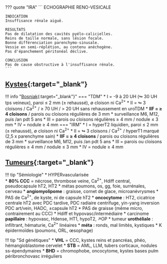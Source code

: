 ??? quote "IRA"
    ```
    ECHOGRAPHIE RENO-VESICALE

    INDICATION
    Insuffisance rénale aiguë.

    RESULTATS
    Pas de dilatation des cavités pyélo-calicielles.
    Reins de taille normale, sans lésion focale.
    Bonne différenciation parenchymo-sinusale.
    Vessie en semi-réplétion, au contenu anéchogène.
    Pas d'épanchement péritonéal déclive.

    CONCLUSION
    Pas de cause obstructive à l'insuffisance rénale.
    ```


## [**Kystes**](https://radiopaedia.org/articles/renal-cyst-1){:target="_blank"}



!!! info "[Bosniak](https://pubs.rsna.org/doi/full/10.1148/radiol.2019182646){:target="_blank"}" 
    === "TDM"
        * I = -9 à 20 UH (↬ 30 UH tps veineux), paroi ≤ 2 mm (± rehaussé), ∅ cloison ni Ca<sup>2+</sup>
        * II = ↬ 3 cloisons / Ca<sup>2+</sup> / ≥ 70 UH / > 20 UH sans rehaussement en uroTDM
        * **IIF = ≥ 4 cloisons** / parois ou cloisons régulières de 3 mm
            * surveillance M6, M12, puis /an pdt 5 ans
        * III = parois ou cloisons régulières ≥ 4 mm / nodule ≤ 3 mm
        * IV = nodule ≥ 4 mm 
    === "IRM"
        * I = hyperT2 liquidien, paroi ≤ 2 mm (± rehaussé), ∅ cloison ni Ca<sup>2+</sup>
        * II = ↬ 3 cloisons / Ca<sup>2+</sup> / hyperT1 marqué (2,5 x parenchyme sain)
        * **IIF = ≥ 4 cloisons** / parois ou cloisons régulières de 3 mm
            * surveillance M6, M12, puis /an pdt 5 ans
        * III = parois ou cloisons régulières ≥ 4 mm / nodule ≤ 3 mm
        * IV = nodule ≥ 4 mm 


## [**Tumeurs**](https://radiopaedia.org/articles/renal-cell-carcinoma-1){:target="_blank"}

!!! tip "Sémiologie"
    * HYPERvascularisée  
        * **80% CCC** = nécrose, thrombose veine, Ca<sup>2+</sup>, Hdiff central, pseudocapsule hT2, HT2
            * métas poumons, os, gg, foie, surrénales, cerveau
        * **angiomyolipome** : graisse, cornet de glace, microanévrysmes
            * PAS de Ca<sup>2+</sup>, de kyste, ni de capsule hT2
        * **oncocytome** : HT2, cicatrice centrale hT2 avec PDC tardive, PDC radiaire centrifuge, yin-yang inversion PDC art/vein, HADC, ±capsule hT2
            * PAS de graisse (même micro, contrairement au CCC)
    * Hdiff et hypovasc/intermédiaire
        * carcinome **papillaire** : hypovasc, Hdense, HT1, hypoT2, ↗OP
        * tumeur **urothéliale** : infiltrant, hématurie, Ca<sup>2+</sup> linéaires
        * **méta** : ronds, mal limités, kystiques
            * K épidermoïdes (poumons, ORL, œsophage)

!!! tip "Sd génétiques"
    * **VHL** = CCC, kystes reins et pancréas, phéo, hémangioblastome cervelet
    * **STB** = AML, LLM, tubers corticaux, nodules ss-épendymaires
    * **BHD** = chromophobe, oncocytome, kystes bases pulm péribronchovasc irréguliers